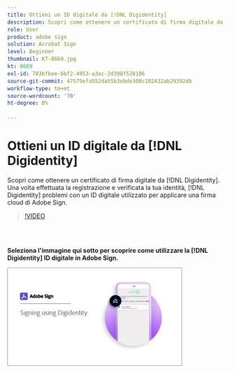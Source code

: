```yaml
---
title: Ottieni un ID digitale da [!DNL Digidentity]
description: Scopri come ottenere un certificato di firma digitale da [!DNL Digidentity]
role: User
product: adobe sign
solution: Acrobat Sign
level: Beginner
thumbnail: KT-8669.jpg
kt: 8669
exl-id: 783bfbee-6bf2-4953-a3ac-2d398f528106
source-git-commit: 47575efa552da55b3ebde308c182432ab29392db
workflow-type: tm+mt
source-wordcount: '70'
ht-degree: 0%

---
```


# Ottieni un ID digitale da [!DNL Digidentity]

Scopri come ottenere un certificato di firma digitale da [!DNL Digidentity]. Una volta effettuata la registrazione e verificata la tua identità, [!DNL Digidentity] problemi con un ID digitale utilizzato per applicare una firma cloud di Adobe Sign.

>[!VIDEO](https://video.tv.adobe.com/v/337067?hidetitle=true)

<br> 

**Seleziona l&#39;immagine qui sotto per scoprire come utilizzare la [!DNL Digidentity] ID digitale in Adobe Sign.**

[![image](assets/Digidentitysign_400.png)](digidentity-sign.md)
